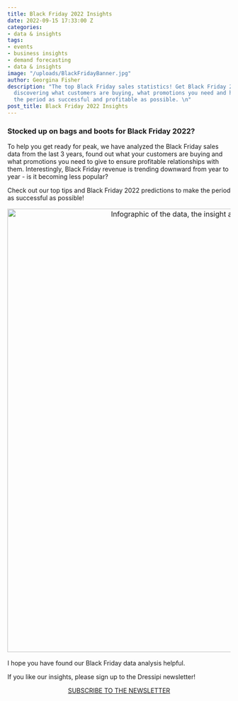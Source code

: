 ```yaml
---
title: Black Friday 2022 Insights
date: 2022-09-15 17:33:00 Z
categories:
- data & insights
tags:
- events
- business insights
- demand forecasting
- data & insights
image: "/uploads/BlackFridayBanner.jpg"
author: Georgina Fisher
description: "The top Black Friday sales statistics! Get Black Friday 2022 ready by
  discovering what customers are buying, what promotions you need and how to make
  the period as successful and profitable as possible. \n"
post_title: Black Friday 2022 Insights
---
```


### Stocked up on bags and boots for Black Friday 2022? 

To help you get ready for peak, we have analyzed the Black Friday sales data from the last 3 years, found out what your customers are buying and what promotions you need to give to ensure profitable relationships with them. Interestingly, Black Friday revenue is trending downward from year to year - is it becoming less popular? 

Check out our top tips and Black Friday 2022 predictions to make the period as successful as possible!

<p style="text-align: center; font-size:12pt;"><img style="margin-left: 0px; width: 1000px;" alt="Infographic of the data, the insight and the top tips for Black Friday 2022
" src="/uploads/Black_Friday_2022_Infographic.png"/></p>

I hope you have found our Black Friday data analysis helpful. 

If you like our insights, please sign up to the Dressipi newsletter!

<p style="text-align:center"><a href="/subscribe/" class="button button-primary">SUBSCRIBE TO THE NEWSLETTER</a></p>